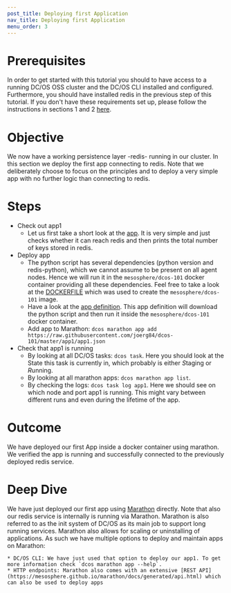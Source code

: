 ```yaml
---
post_title: Deploying first Application
nav_title: Deploying first Application
menu_order: 3
---
```



# Prerequisites
In order to get started with this tutorial you should to have access to a running DC/OS OSS cluster and the DC/OS CLI installed and configured.
Furthermore, you should have installed redis in the previous step of this tutorial. If you don't have these requirements set up, please follow the instructions in sections 1 and 2 [here](/docs/1.8/tutorial/cli/).

# Objective
We now have a working persistence layer -redis- running in our cluster.
In this section we deploy the first app connecting to redis. Note that we deliberately choose to focus on the principles and to deploy a very simple app with no further logic than connecting to redis.

# Steps
  * Check out app1
    * Let us first take a short look at the [app](https://raw.githubusercontent.com/joerg84/dcos-101/master/app1/app1.py). It is very simple and just checks whether it can reach redis and then prints the total number of keys stored in redis.
  * Deploy app
    * The python script has several dependencies (python version and redis-python), which we cannot assume to be present on all agent nodes. Hence we will run it in the `mesosphere/dcos-101` docker container providing all these dependencies. Feel free to take a look at the [DOCKERFILE](https://github.com/joerg84/dcos-101/blob/master/app1/DOCKERFILE) which was used to create the `mesosphere/dcos-101` image.
    * Have a look at the [app definition](https://raw.githubusercontent.com/joerg84/dcos-101/master/app1/app1.json). This app definition will download the python script and then run it inside the `mesosphere/dcos-101` docker container.
    * Add app to Marathon: `dcos marathon app add https://raw.githubusercontent.com/joerg84/dcos-101/master/app1/app1.json`
  * Check that app1 is running
      * By looking at all DC/OS tasks: `dcos task`. Here you should look at the State this task is currently in, which probably is either *S*taging or *R*unning.
      * By looking at all marathon apps: `dcos marathon app list`.
      * By checking the logs: `dcos task log app1`. Here we should see on which node and port app1 is running. This might vary between different runs and even during the lifetime of the app.

# Outcome
 We have deployed our first App inside a docker container using marathon.
 We verified the app is running and successfully connected to the previously deployed redis service.

# Deep Dive
  We have just deployed our first app using [Marathon](https://mesosphere.github.io/marathon/) directly. Note that also our redis service is internally is running via Marathon.
  Marathon is also referred to as the init system of DC/OS as its main job to support long running services.
  Marathon also allows for scaling or uninstalling of applications.
  As such we have multiple options to deploy and maintain apps on Marathon:

    * DC/OS CLI: We have just used that option to deploy our app1. To get more information check `dcos marathon app --help`.
    * HTTP endpoints: Marathon also comes with an extensive [REST API](https://mesosphere.github.io/marathon/docs/generated/api.html) which can also be used to deploy apps

